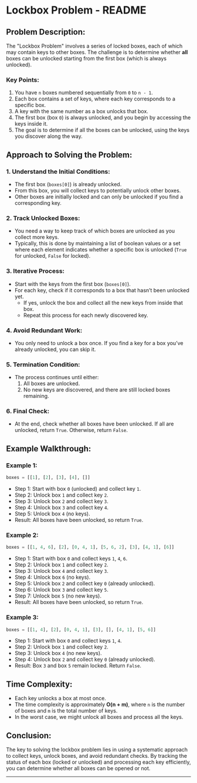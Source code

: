 

# Lockbox Problem - README

## Problem Description:
The "Lockbox Problem" involves a series of locked boxes, each of which may contain keys to other boxes. The challenge is to determine whether **all** boxes can be unlocked starting from the first box (which is always unlocked).

### Key Points:
1. You have `n` boxes numbered sequentially from `0` to `n - 1`.
2. Each box contains a set of keys, where each key corresponds to a specific box.
3. A key with the same number as a box unlocks that box.
4. The first box (box `0`) is always unlocked, and you begin by accessing the keys inside it.
5. The goal is to determine if all the boxes can be unlocked, using the keys you discover along the way.

## Approach to Solving the Problem:

### 1. **Understand the Initial Conditions:**
   - The first box (`boxes[0]`) is already unlocked.
   - From this box, you will collect keys to potentially unlock other boxes.
   - Other boxes are initially locked and can only be unlocked if you find a corresponding key.

### 2. **Track Unlocked Boxes:**
   - You need a way to keep track of which boxes are unlocked as you collect more keys.
   - Typically, this is done by maintaining a list of boolean values or a set where each element indicates whether a specific box is unlocked (`True` for unlocked, `False` for locked).

### 3. **Iterative Process:**
   - Start with the keys from the first box (`boxes[0]`).
   - For each key, check if it corresponds to a box that hasn’t been unlocked yet.
     - If yes, unlock the box and collect all the new keys from inside that box.
     - Repeat this process for each newly discovered key.

### 4. **Avoid Redundant Work:**
   - You only need to unlock a box once. If you find a key for a box you’ve already unlocked, you can skip it.

### 5. **Termination Condition:**
   - The process continues until either:
     1. All boxes are unlocked.
     2. No new keys are discovered, and there are still locked boxes remaining.

### 6. **Final Check:**
   - At the end, check whether all boxes have been unlocked. If all are unlocked, return `True`. Otherwise, return `False`.

## Example Walkthrough:

### Example 1:
```python
boxes = [[1], [2], [3], [4], []]
```

- Step 1: Start with box `0` (unlocked) and collect key `1`.
- Step 2: Unlock box `1` and collect key `2`.
- Step 3: Unlock box `2` and collect key `3`.
- Step 4: Unlock box `3` and collect key `4`.
- Step 5: Unlock box `4` (no keys).
- Result: All boxes have been unlocked, so return `True`.

### Example 2:
```python
boxes = [[1, 4, 6], [2], [0, 4, 1], [5, 6, 2], [3], [4, 1], [6]]
```

- Step 1: Start with box `0` and collect keys `1`, `4`, `6`.
- Step 2: Unlock box `1` and collect key `2`.
- Step 3: Unlock box `4` and collect key `3`.
- Step 4: Unlock box `6` (no keys).
- Step 5: Unlock box `2` and collect key `0` (already unlocked).
- Step 6: Unlock box `3` and collect key `5`.
- Step 7: Unlock box `5` (no new keys).
- Result: All boxes have been unlocked, so return `True`.

### Example 3:
```python
boxes = [[1, 4], [2], [0, 4, 1], [3], [], [4, 1], [5, 6]]
```

- Step 1: Start with box `0` and collect keys `1`, `4`.
- Step 2: Unlock box `1` and collect key `2`.
- Step 3: Unlock box `4` (no new keys).
- Step 4: Unlock box `2` and collect key `0` (already unlocked).
- Result: Box `3` and box `5` remain locked. Return `False`.

## Time Complexity:
- Each key unlocks a box at most once.
- The time complexity is approximately **O(n + m)**, where `n` is the number of boxes and `m` is the total number of keys.
- In the worst case, we might unlock all boxes and process all the keys.

## Conclusion:
The key to solving the lockbox problem lies in using a systematic approach to collect keys, unlock boxes, and avoid redundant checks. By tracking the status of each box (locked or unlocked) and processing each key efficiently, you can determine whether all boxes can be opened or not.

---

